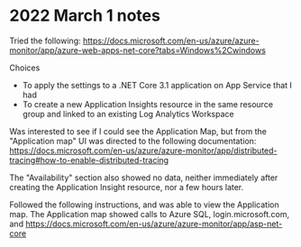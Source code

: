 # 2022 March 1 notes
Tried the following:
https://docs.microsoft.com/en-us/azure/azure-monitor/app/azure-web-apps-net-core?tabs=Windows%2Cwindows

Choices
- To apply the settings to a .NET Core 3.1 application on App Service that I had
- To create a new Application Insights resource in the same resource group and linked to an existing Log Analytics Workspace

Was interested to see if I could see the Application Map, but from the "Application map" UI was directed to the following documentation:
https://docs.microsoft.com/en-us/azure/azure-monitor/app/distributed-tracing#how-to-enable-distributed-tracing

The "Availability" section also showed no data, neither immediately after creating the Application Insight resource, nor a few hours later.

Followed the following instructions, and was able to view the Application map. The Application map showed calls to Azure SQL, login.microsoft.com, and 
https://docs.microsoft.com/en-us/azure/azure-monitor/app/asp-net-core